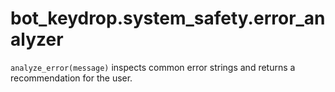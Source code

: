 # bot_keydrop.system_safety.error_analyzer

`analyze_error(message)` inspects common error strings and returns a
recommendation for the user.
